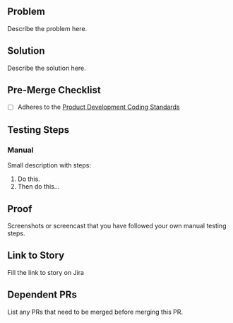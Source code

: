 ## Problem

Describe the problem here.

## Solution

Describe the solution here.

## Pre-Merge Checklist

- [ ] Adheres to the [Product Development Coding Standards](https://github.com/prunedge-dev/EDMS/blob/master/standards.md)

## Testing Steps

### Manual

Small description with steps:

1. Do this.
2. Then do this...

## Proof

Screenshots or screencast that you have followed your own manual testing steps.

## Link to Story

Fill the link to story on Jira

## Dependent PRs

List any PRs that need to be merged before merging this PR.
